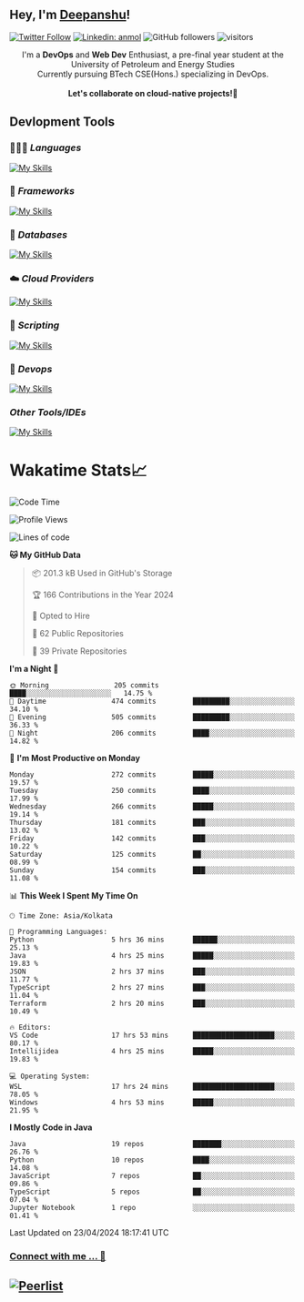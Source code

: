 ## Hey, I'm [Deepanshu](https://bio.link/deepanshgk)!

[![Twitter Follow](https://img.shields.io/twitter/follow/deepanshuurawat?label=Follow)](https://twitter.com/intent/follow?screen_name=deepanshuurawat)
[![Linkedin: anmol](https://img.shields.io/badge/-deepanshu-blue?style=flat-square&logo=Linkedin&logoColor=white&link=https://www.linkedin.com/in/deepanshu-rawat6/)](https://www.linkedin.com/in/deepanshu-rawat6/)
![GitHub followers](https://img.shields.io/github/followers/deepanshu-rawat6?label=Follow&style=social)
![visitors](https://visitor-badge.laobi.icu/badge?page_id=deepanshu-rawat6.deepanshu-rawat6)


<div align="center">
I'm a <b>DevOps</b> and <b>Web Dev</b> Enthusiast, a pre-final year student at the University of Petroleum and Energy Studies <br> Currently pursuing BTech CSE(Hons.) specializing in DevOps.
</div>

<br>

<div align="center">
 <b>Let's collaborate on cloud-native projects!🚀</b>
</div>

## **Devlopment Tools**

### 🧑🏻‍💻 *Languages*
[![My Skills](https://skillicons.dev/icons?i=go,java,py,js,ts,html,css&theme=dark)](https://skillicons.dev)

### 🔎 *Frameworks*
[![My Skills](https://skillicons.dev/icons?i=nodejs,express&theme=dark)](https://skillicons.dev)

### 🛅 *Databases*
[![My Skills](https://skillicons.dev/icons?i=mysql,mongodb,postgres,prisma&theme=dark)](https://skillicons.dev)

### ☁️ *Cloud Providers*
[![My Skills](https://skillicons.dev/icons?i=aws,netlify&theme=dark)](https://skillicons.dev)

### 📜 *Scripting*
[![My Skills](https://skillicons.dev/icons?i=bash&theme=dark)](https://skillicons.dev)

### 👀 *Devops*
[![My Skills](https://skillicons.dev/icons?i=docker,kubernetes,githubactions,jenkins,grafana,prometheus&theme=dark)](https://skillicons.dev)

### *Other Tools/IDEs*
[![My Skills](https://skillicons.dev/icons?i=git,github,vscode,idea,maven&theme=dark)](https://skillicons.dev)

# Wakatime Stats📈

<!--START_SECTION:waka-->
![Code Time](http://img.shields.io/badge/Code%20Time-313%20hrs%2049%20mins-blue)

![Profile Views](http://img.shields.io/badge/Profile%20Views-11-blue)

![Lines of code](https://img.shields.io/badge/From%20Hello%20World%20I%27ve%20Written-658.8%20thousand%20lines%20of%20code-blue)

**🐱 My GitHub Data** 

> 📦 201.3 kB Used in GitHub's Storage 
 > 
> 🏆 166 Contributions in the Year 2024
 > 
> 💼 Opted to Hire
 > 
> 📜 62 Public Repositories 
 > 
> 🔑 39 Private Repositories 
 > 
**I'm a Night 🦉** 

```text
🌞 Morning                205 commits         ████░░░░░░░░░░░░░░░░░░░░░   14.75 % 
🌆 Daytime                474 commits         █████████░░░░░░░░░░░░░░░░   34.10 % 
🌃 Evening                505 commits         █████████░░░░░░░░░░░░░░░░   36.33 % 
🌙 Night                  206 commits         ████░░░░░░░░░░░░░░░░░░░░░   14.82 % 
```
📅 **I'm Most Productive on Monday** 

```text
Monday                   272 commits         █████░░░░░░░░░░░░░░░░░░░░   19.57 % 
Tuesday                  250 commits         ████░░░░░░░░░░░░░░░░░░░░░   17.99 % 
Wednesday                266 commits         █████░░░░░░░░░░░░░░░░░░░░   19.14 % 
Thursday                 181 commits         ███░░░░░░░░░░░░░░░░░░░░░░   13.02 % 
Friday                   142 commits         ███░░░░░░░░░░░░░░░░░░░░░░   10.22 % 
Saturday                 125 commits         ██░░░░░░░░░░░░░░░░░░░░░░░   08.99 % 
Sunday                   154 commits         ███░░░░░░░░░░░░░░░░░░░░░░   11.08 % 
```


📊 **This Week I Spent My Time On** 

```text
🕑︎ Time Zone: Asia/Kolkata

💬 Programming Languages: 
Python                   5 hrs 36 mins       ██████░░░░░░░░░░░░░░░░░░░   25.13 % 
Java                     4 hrs 25 mins       █████░░░░░░░░░░░░░░░░░░░░   19.83 % 
JSON                     2 hrs 37 mins       ███░░░░░░░░░░░░░░░░░░░░░░   11.77 % 
TypeScript               2 hrs 27 mins       ███░░░░░░░░░░░░░░░░░░░░░░   11.04 % 
Terraform                2 hrs 20 mins       ███░░░░░░░░░░░░░░░░░░░░░░   10.49 % 

🔥 Editors: 
VS Code                  17 hrs 53 mins      ████████████████████░░░░░   80.17 % 
Intellijidea             4 hrs 25 mins       █████░░░░░░░░░░░░░░░░░░░░   19.83 % 

💻 Operating System: 
WSL                      17 hrs 24 mins      ████████████████████░░░░░   78.05 % 
Windows                  4 hrs 53 mins       █████░░░░░░░░░░░░░░░░░░░░   21.95 % 
```

**I Mostly Code in Java** 

```text
Java                     19 repos            ███████░░░░░░░░░░░░░░░░░░   26.76 % 
Python                   10 repos            ████░░░░░░░░░░░░░░░░░░░░░   14.08 % 
JavaScript               7 repos             ██░░░░░░░░░░░░░░░░░░░░░░░   09.86 % 
TypeScript               5 repos             ██░░░░░░░░░░░░░░░░░░░░░░░   07.04 % 
Jupyter Notebook         1 repo              ░░░░░░░░░░░░░░░░░░░░░░░░░   01.41 % 
```




 Last Updated on 23/04/2024 18:17:41 UTC
<!--END_SECTION:waka-->



### [Connect with me ... 💬](https://bio.link/deepanshgk) 
[![Peerlist](https://github-readme-badge.peerlist.io/api/deepanshurawat6?style=social)](https://peerlist.io/deepanshurawat6) 
---

<!--- 
![Snake animation](https://github.com/deepanshu-rawat6/deepanshu-rawat6/blob/output/github-contribution-grid-snake.svg)
---
--->

<!--- 
[![@deepanshurawat6's Holopin board](https://holopin.io/api/user/board?user=deepanshurawat6)](https://holopin.io/@deepanshurawat6)
---
--->
